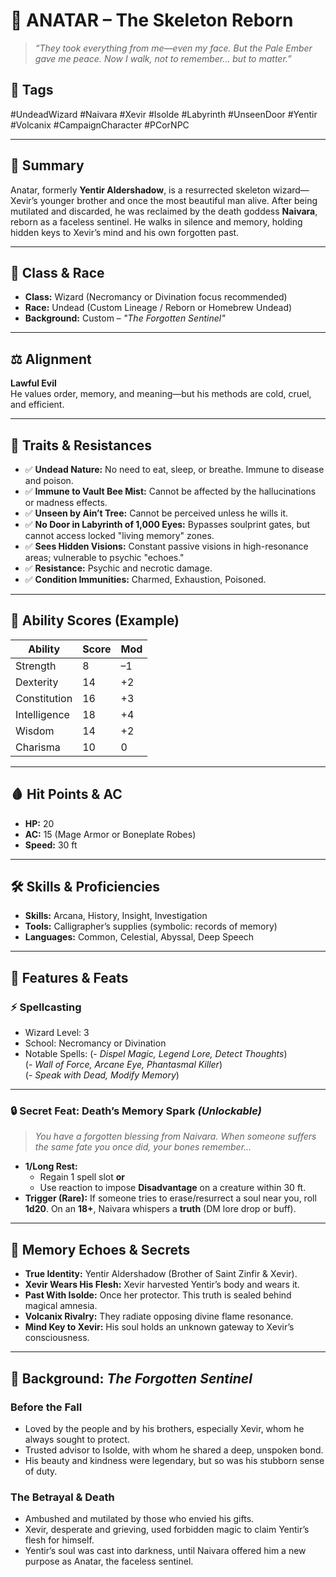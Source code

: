 # 🦴 ANATAR – The Skeleton Reborn
> *“They took everything from me—even my face. But the Pale Ember gave me peace. Now I walk, not to remember… but to matter.”*

## 🧾 Tags
#UndeadWizard #Naivara #Xevir #Isolde #Labyrinth #UnseenDoor #Yentir #Volcanix #CampaignCharacter #PCorNPC

---

## 🧠 Summary
Anatar, formerly **Yentir Aldershadow**, is a resurrected skeleton wizard—Xevir’s younger brother and once the most beautiful man alive. After being mutilated and discarded, he was reclaimed by the death goddess **Naivara**, reborn as a faceless sentinel. He walks in silence and memory, holding hidden keys to Xevir’s mind and his own forgotten past.

---

## 🧙 Class & Race

- **Class:** Wizard (Necromancy or Divination focus recommended)
- **Race:** Undead (Custom Lineage / Reborn or Homebrew Undead)
- **Background:** Custom – *"The Forgotten Sentinel"*

---

## ⚖️ Alignment
**Lawful Evil**  
He values order, memory, and meaning—but his methods are cold, cruel, and efficient.

---

## 🧬 Traits & Resistances

- ✅ **Undead Nature:** No need to eat, sleep, or breathe. Immune to disease and poison.
- ✅ **Immune to Vault Bee Mist:** Cannot be affected by the hallucinations or madness effects.
- ✅ **Unseen by Ain’t Tree:** Cannot be perceived unless he wills it.
- ✅ **No Door in Labyrinth of 1,000 Eyes:** Bypasses soulprint gates, but cannot access locked "living memory" zones.
- ✅ **Sees Hidden Visions:** Constant passive visions in high-resonance areas; vulnerable to psychic "echoes."
- ✅ **Resistance:** Psychic and necrotic damage.
- ✅ **Condition Immunities:** Charmed, Exhaustion, Poisoned.

---

## 🎲 Ability Scores (Example)

| Ability     | Score | Mod |
|-------------|-------|-----|
| Strength     | 8     | –1  |
| Dexterity    | 14    | +2  |
| Constitution | 16    | +3  |
| Intelligence | 18    | +4  |
| Wisdom       | 14    | +2  |
| Charisma     | 10    | 0   |

---

## 🩸 Hit Points & AC

- **HP:** 20
- **AC:** 15 (Mage Armor or Boneplate Robes)  
- **Speed:** 30 ft

---

## 🛠️ Skills & Proficiencies

- **Skills:** Arcana, History, Insight, Investigation
- **Tools:** Calligrapher’s supplies (symbolic: records of memory)
- **Languages:** Common, Celestial, Abyssal, Deep Speech

---

## 📘 Features & Feats

### ⚡ Spellcasting
- Wizard Level: 3
- School: Necromancy or Divination
- Notable Spells: 
  (- *Dispel Magic, Legend Lore, Detect Thoughts*)  
  (- *Wall of Force, Arcane Eye, Phantasmal Killer*)  
  (- *Speak with Dead, Modify Memory*)

---

### 🔒 Secret Feat: **Death’s Memory Spark** *(Unlockable)*

> _You have a forgotten blessing from Naivara. When someone suffers the same fate you once did, your bones remember..._

- **1/Long Rest:**  
    - Regain 1 spell slot **or**  
    - Use reaction to impose **Disadvantage** on a creature within 30 ft.
- **Trigger (Rare):** If someone tries to erase/resurrect a soul near you, roll **1d20**. On an **18+**, Naivara whispers a **truth** (DM lore drop or buff).

---

## 🧠 Memory Echoes & Secrets

- **True Identity:** Yentir Aldershadow (Brother of Saint Zinfir & Xevir).
- **Xevir Wears His Flesh:** Xevir harvested Yentir’s body and wears it.
- **Past With Isolde:** Once her protector. This truth is sealed behind magical amnesia.
- **Volcanix Rivalry:** They radiate opposing divine flame resonance.
- **Mind Key to Xevir:** His soul holds an unknown gateway to Xevir’s consciousness.

---

## 📜 Background: *The Forgotten Sentinel*

### **Before the Fall**
- Loved by the people and by his brothers, especially Xevir, whom he always sought to protect.
- Trusted advisor to Isolde, with whom he shared a deep, unspoken bond.
- His beauty and kindness were legendary, but so was his stubborn sense of duty.

### **The Betrayal & Death**
- Ambushed and mutilated by those who envied his gifts.
- Xevir, desperate and grieving, used forbidden magic to claim Yentir’s flesh for himself.
- Yentir’s soul was cast into darkness, until Naivara offered him a new purpose as Anatar, the faceless sentinel.
